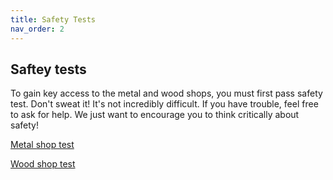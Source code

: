 ```yaml
---
title: Safety Tests
nav_order: 2
---
```

## Saftey tests
To gain key access to the metal and wood shops, you must first pass safety test. Don't sweat it! It's not incredibly difficult. If you have trouble, feel free to ask for help. We just want to encourage you to think critically about safety!

[Metal shop test](https://forms.gle/etCHob8nKZrBDEWa9)

[Wood shop test](https://forms.gle/EbjPHTBsTJzL42978)
